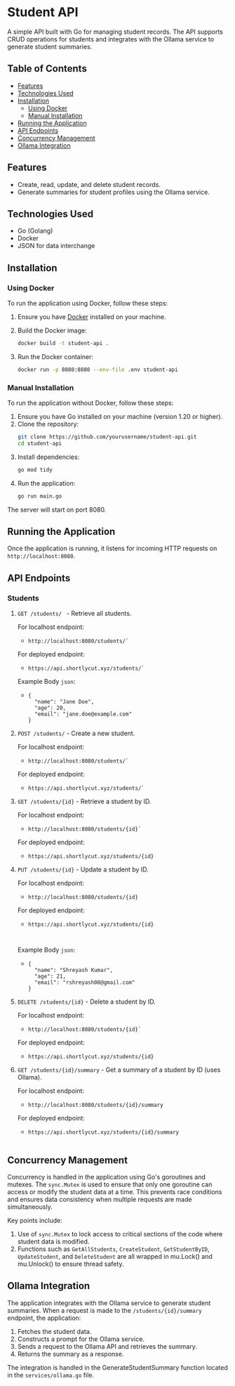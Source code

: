 # Student API

A simple API built with Go for managing student records. The API supports CRUD operations for students and integrates with the Ollama service to generate student summaries.

## Table of Contents
- [Features](#features)
- [Technologies Used](#technologies-used)
- [Installation](#installation)
  - [Using Docker](#using-docker)
  - [Manual Installation](#manual-installation)
- [Running the Application](#running-the-application)
- [API Endpoints](#api-endpoints)
- [Concurrency Management](#concurrency-management)
- [Ollama Integration](#ollama-integration)

## Features
- Create, read, update, and delete student records.
- Generate summaries for student profiles using the Ollama service.

## Technologies Used
- Go (Golang)
- Docker
- JSON for data interchange

## Installation

### Using Docker
To run the application using Docker, follow these steps:

1. Ensure you have [Docker](https://docs.docker.com/get-docker/) installed on your machine.

2. Build the Docker image:
   ```bash
   docker build -t student-api .

3. Run the Docker container:
   ```bash
   docker run -p 8080:8080 --env-file .env student-api

### Manual Installation
To run the application without Docker, follow these steps:
1. Ensure you have Go installed on your machine (version 1.20 or higher).
2. Clone the repository:
   ```bash
   git clone https://github.com/yourusername/student-api.git
   cd student-api

3. Install dependencies:
   ```bash
   go mod tidy

4. Run the application:
   ```bash
   go run main.go
  The server will start on port 8080.


## Running the Application
Once the application is running, it listens for incoming HTTP requests on  `http://localhost:8080`.

## API Endpoints

### Students

1. `GET /students/ ` - Retrieve all students.

    For localhost endpoint: 
      - ```
        http://localhost:8080/students/`
    For deployed endpoint: 
      - ```
        https://api.shortlycut.xyz/students/`

    Example Body `json`:
      - ```
        {
          "name": "Jane Doe",
          "age": 20,
          "email": "jane.doe@example.com"
        }
3. `POST /students/` - Create a new student.
   
    For localhost endpoint: 
      - ```
        http://localhost:8080/students/`
    For deployed endpoint: 
      - ```
        https://api.shortlycut.xyz/students/`

4. `GET /students/{id}` - Retrieve a student by ID.
   
    For localhost endpoint: 
      - ```
        http://localhost:8080/students/{id}`
    For deployed endpoint: 
      - ```
        https://api.shortlycut.xyz/students/{id}
5. `PUT /students/{id}` - Update a student by ID.
   
    For localhost endpoint: 
      - ```
        http://localhost:8080/students/{id}
    For deployed endpoint: 
      - ```
        https://api.shortlycut.xyz/students/{id}

    
    Example Body `json`:
      - ```
        {
          "name": "Shreyash Kumar",
          "age": 21,
          "email": "rshreyash08@gmail.com"
        }
6. `DELETE /students/{id}` - Delete a student by ID.
   
    For localhost endpoint: 
      - ```
        http://localhost:8080/students/{id}`
    For deployed endpoint: 
      - ```
        https://api.shortlycut.xyz/students/{id}
7. `GET /students/{id}/summary` - Get a summary of a student by ID (uses Ollama).
   
    For localhost endpoint: 
      - ```
        http://localhost:8080/students/{id}/summary
    For deployed endpoint: 
      - ```
        https://api.shortlycut.xyz/students/{id}/summary


## Concurrency Management

Concurrency is handled in the application using Go's goroutines and mutexes. The `sync.Mutex` is used to ensure that only one goroutine can access or modify the student data at a time. This prevents race conditions and ensures data consistency when multiple requests are made simultaneously.

Key points include:

1. Use of `sync.Mutex` to lock access to critical sections of the code where student data is modified.
2. Functions such as `GetAllStudents`, `CreateStudent`, `GetStudentByID`, `UpdateStudent`, and `DeleteStudent` are all wrapped in mu.Lock() and mu.Unlock() to ensure thread safety.

## Ollama Integration

The application integrates with the Ollama service to generate student summaries. When a request is made to the `/students/{id}/summary` endpoint, the application:
1. Fetches the student data.
2. Constructs a prompt for the Ollama service.
3. Sends a request to the Ollama API and retrieves the summary.
4. Returns the summary as a response.

The integration is handled in the GenerateStudentSummary function located in the `services/ollama.go` file.

